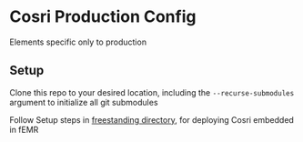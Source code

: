 # Cosri Production Config

Elements specific only to production


## Setup

Clone this repo to your desired location, including the `--recurse-submodules` argument to initialize all git submodules

Follow Setup steps in [freestanding directory](./freestanding/README.md), for deploying Cosri embedded in fEMR
